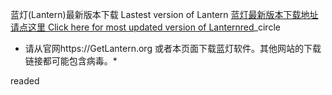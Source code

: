 蓝灯(Lantern)最新版本下载 Lastest version of Lantern
<a href='https://github.com/getlantern/download'>蓝灯最新版本下载地址请点这里 Click here for most updated version of Lanternred</a>_circle


 * 请从官网https://GetLantern.org 或者本页面下载蓝灯软件。其他网站的下载链接都可能包含病毒。*



readed
